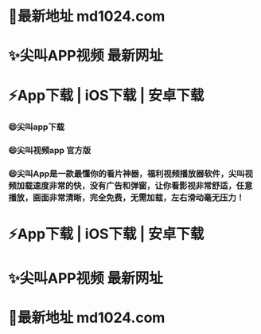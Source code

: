 # 👋最新地址 md1024.com
# ✨尖叫APP视频 最新网址
# ⚡App下载 | iOS下载 | 安卓下载

### 😄尖叫app下载
### 😄尖叫视频app 官方版
### 😄尖叫App是一款最懂你的看片神器，福利视频播放器软件，尖叫视频加载速度非常的快，没有广告和弹窗，让你看影视非常舒适，任意播放，画面非常清晰，完全免费，无需加载，左右滑动毫无压力！

# ⚡App下载 | iOS下载 | 安卓下载
# ✨尖叫APP视频 最新网址
# 👋最新地址 md1024.com
